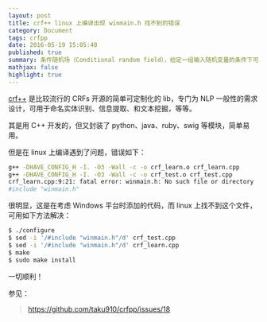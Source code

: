 ```yaml
---
layout: post
title: crf++ linux 上编译出现 winmain.h 找不到的错误
category: Document
tags: crfpp
date: 2016-05-19 15:05:40
published: true
summary: 条件随机场（Conditional random field），给定一组输入随机变量的条件下可推断出另一组输出随机变量的条件概率分布模型，其特点是假设输出随机变量构成马尔科夫随机场。CRF 可用于不同的预测问题。
mathjax: false
highlight: true
---
```


[crf++](https://github.com/taku910/crfpp) 是比较流行的 CRFs 开源的简单可定制化的 lib，专门为 NLP 一般性的需求设计，可用于命名实体识别、信息提取、和文本挖掘，等等。

其是用 C++ 开发的，但又封装了 python、java、ruby、swig 等模块，简单易用。

但是在 linux 上编译遇到了问题，错误如下：

```bash
g++ -DHAVE_CONFIG_H -I. -O3 -Wall -c -o crf_learn.o crf_learn.cpp
g++ -DHAVE_CONFIG_H -I. -O3 -Wall -c -o crf_test.o crf_test.cpp
crf_learn.cpp:9:21: fatal error: winmain.h: No such file or directory
#include "winmain.h"
```

很明显，这是在考虑 Windows 平台时添加的代码，而 linux 上找不到这个文件，可用如下方法解决：


```bash
$ ./configure
$ sed -i '/#include "winmain.h"/d' crf_test.cpp
$ sed -i '/#include "winmain.h"/d' crf_learn.cpp
$ make
$ sudo make install
```

一切顺利！

参见：

> https://github.com/taku910/crfpp/issues/18
